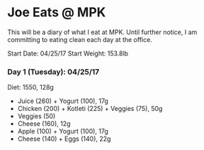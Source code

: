 # Joe Eats @ MPK
This will be a diary of what I eat at MPK. Until further notice, I am committing to eating clean each day at the office.

Start Date: 04/25/17
Start Weight: 153.8lb

### Day 1 (Tuesday): 04/25/17
Diet: 1550, 128g
* Juice (260) + Yogurt (100), 17g
* Chicken (200) + Kotleti (225) + Veggies (75), 50g
* Veggies (50)
* Cheese (160), 12g
* Apple (100) + Yogurt (100), 17g
* Cheese (140) + Eggs (140), 22g
